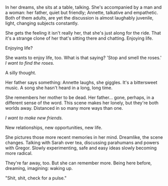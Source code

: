 In her dreams, she sits at a table, talking. She's accompanied by a man and a woman: her father, quiet but friendly; Annette, talkative and empathetic. Both of them adults, are yet the discussion is almost laughably juvenile, light, changing subjects constantly.

She gets the feeling it isn't really her, that she's just along for the ride. That it's a strange clone of her that's sitting there and chatting. Enjoying life.

Enjoying life?

She wants to enjoy life, too. What is that saying? 'Stop and smell the roses.' *I want to find the roses.* 

A silly thought. 

Her father says something: Annette laughs, she giggles. It's a bittersweet music. A song she hasn't heard in a long, long time.

She remembers her mother to be dead. Her father... gone, perhaps, in a different sense of the word. This scene makes her lonely, but they're both worlds away. Distanced in so many more ways than one. 

*I want to make new friends.*

New relationships, new opportunities, new life.

She pictures those more recent memories in her mind. Dreamlike, the scene changes. Talking with Sarah over tea, discussing parahumans and powers with Gregor. Slowly experimenting, safe and easy ideas slowly becoming more radical.

They're far away, too. But she can remember more. Being here before, dreaming, imagining: waking up.

"Shit, shit, check for a pulse."